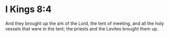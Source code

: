 # I Kings 8:4

And they brought up the ark of the Lord, the tent of meeting, and all the holy vessels that were in the tent; the priests and the Levites brought them up.
